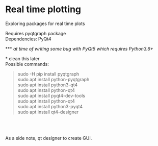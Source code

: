 # Real time plotting 
Exploring packages for real time plots

Requires pyqtgraph package  
Dependencies: PyQt4

\*** *at time of writing some bug with PyQt5 which requires Python3.6+*

\* clean this later  
Possible commands:   
>sudo -H pip install pyqtgraph  
>sudo apt install python-pyqtgraph  
>sudo apt install python3-qt4  
>sudo apt install python-qt4  
>sudo apt install pyqt4-dev-tools  
>sudo apt install python-qt4  
>sudo apt install python3-pyqt4  
>sudo apt install qt4-designer  





<br><br><br>
As a side note, qt designer to create GUI.
  
